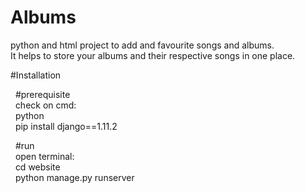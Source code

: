 # Albums
python and html project to add and favourite songs and albums.<br/>
It helps to store your albums and their respective songs in one place.


#Installation 
<p>
 &nbsp&nbsp#prerequisite<br/>
  &nbsp&nbspcheck on cmd:<br/>
  &nbsp&nbsppython<br/>
  &nbsp&nbsppip install django==1.11.2<br/>
</p>
<p>
 &nbsp&nbsp#run<br/>
  &nbsp&nbspopen terminal: <br/>
   &nbsp&nbspcd website<br/>
   &nbsp&nbsppython manage.py runserver
</p>
